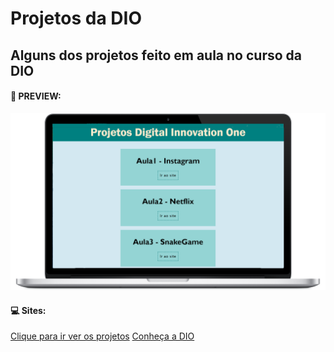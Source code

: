 
# Projetos da DIO #

## Alguns dos projetos feito em aula no curso da DIO ##

#### 👀 PREVIEW: ###

<img src="https://github.com/angelcomp/DIO-HTML-WebDeveloper/blob/main/print-readme/home.png">

#### 💻 Sites:

[Clique para ir ver os projetos](https://angelcomp.github.io/DIO-HTML-WebDeveloper/)
[Conheça a DIO](https://digitalinnovation.one)
